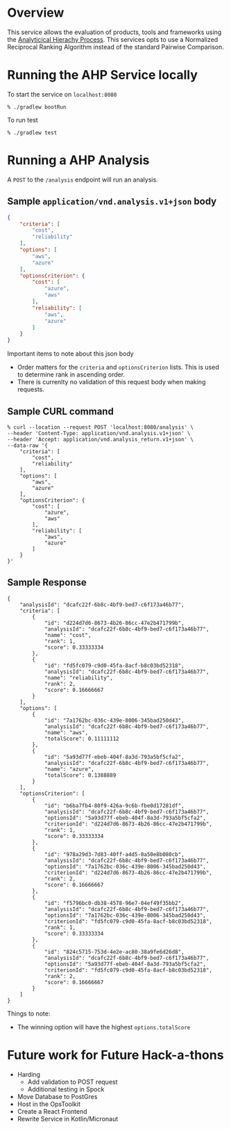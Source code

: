 # Overview
This service allows the evaluation of products, tools and frameworks using the [Analyticical Hierachy Process](https://en.wikipedia.org/wiki/Analytic_hierarchy_process).  This services opts to use a Normalized Reciprocal Ranking Algorithm instead of the standard Pairwise Comparison. 

# Running the AHP Service locally
To start the service on `localhost:8080`
```shell
% ./gradlew bootRun
```
To run test
```shell
% ./gradlew test
```

# Running a AHP Analysis
A `POST` to the `/analysis` endpoint will run an analysis.

## Sample `application/vnd.analysis.v1+json` body
```json
{
    "criteria": [
        "cost",
        "reliability"
    ],
    "options": [
        "aws",
        "azure"
    ],
    "optionsCriterion": {
        "cost": [
            "azure",
            "aws"
        ],
        "reliability": [
            "aws",
            "azure"
        ]
    }
}
```
Important items to note about this json body
* Order matters for the `criteria` and `optionsCriterion` lists.  This is used to determine rank in ascending order.
* There is currenlty no validation of this request body when making requests.  

## Sample CURL command
```shell
% curl --location --request POST 'localhost:8080/analysis' \
--header 'Content-Type: application/vnd.analysis.v1+json' \
--header 'Accept: application/vnd.analysis_return.v1+json' \
--data-raw '{
    "criteria": [
        "cost",
        "reliability"
    ],
    "options": [
        "aws",
        "azure"
    ],
    "optionsCriterion": {
        "cost": [
            "azure",
            "aws"
        ],
        "reliability": [
            "aws",
            "azure"
        ]
    }
}'
```

## Sample Response
```shell
{
    "analysisId": "dcafc22f-6b8c-4bf9-bed7-c6f173a46b77",
    "criteria": [
        {
            "id": "d224d7d6-8673-4b26-86cc-47e2b471799b",
            "analysisId": "dcafc22f-6b8c-4bf9-bed7-c6f173a46b77",
            "name": "cost",
            "rank": 1,
            "score": 0.33333334
        },
        {
            "id": "fd5fc079-c9d0-45fa-8acf-b8c03bd52318",
            "analysisId": "dcafc22f-6b8c-4bf9-bed7-c6f173a46b77",
            "name": "reliability",
            "rank": 2,
            "score": 0.16666667
        }
    ],
    "options": [
        {
            "id": "7a1762bc-036c-439e-8006-345bad250d43",
            "analysisId": "dcafc22f-6b8c-4bf9-bed7-c6f173a46b77",
            "name": "aws",
            "totalScore": 0.11111112
        },
        {
            "id": "5a93d77f-ebeb-404f-8a3d-793a5bf5cfa2",
            "analysisId": "dcafc22f-6b8c-4bf9-bed7-c6f173a46b77",
            "name": "azure",
            "totalScore": 0.1388889
        }
    ],
    "optionsCriterion": [
        {
            "id": "b6ba7fb4-80f9-426a-9c6b-fbe0d17281df",
            "analysisId": "dcafc22f-6b8c-4bf9-bed7-c6f173a46b77",
            "optionsId": "5a93d77f-ebeb-404f-8a3d-793a5bf5cfa2",
            "criterionId": "d224d7d6-8673-4b26-86cc-47e2b471799b",
            "rank": 1,
            "score": 0.33333334
        },
        {
            "id": "978a29d3-7d83-40ff-a4d5-0a50e8b080cb",
            "analysisId": "dcafc22f-6b8c-4bf9-bed7-c6f173a46b77",
            "optionsId": "7a1762bc-036c-439e-8006-345bad250d43",
            "criterionId": "d224d7d6-8673-4b26-86cc-47e2b471799b",
            "rank": 2,
            "score": 0.16666667
        },
        {
            "id": "f5796bc0-db38-4578-96e7-04ef49f35bb2",
            "analysisId": "dcafc22f-6b8c-4bf9-bed7-c6f173a46b77",
            "optionsId": "7a1762bc-036c-439e-8006-345bad250d43",
            "criterionId": "fd5fc079-c9d0-45fa-8acf-b8c03bd52318",
            "rank": 1,
            "score": 0.33333334
        },
        {
            "id": "824c5715-753d-4e2e-ac80-38a9fe6d26d8",
            "analysisId": "dcafc22f-6b8c-4bf9-bed7-c6f173a46b77",
            "optionsId": "5a93d77f-ebeb-404f-8a3d-793a5bf5cfa2",
            "criterionId": "fd5fc079-c9d0-45fa-8acf-b8c03bd52318",
            "rank": 2,
            "score": 0.16666667
        }
    ]
}
```

Things to note:
* The winning option will have the highest `options.totalScore`

# Future work for Future Hack-a-thons
* Harding
  * Add validation to POST request
  * Additional testing in Spock
* Move Database to PostGres
* Host in the OpsToolkit
* Create a React Frontend
* Rewrite Service in Kotlin/Micronaut
